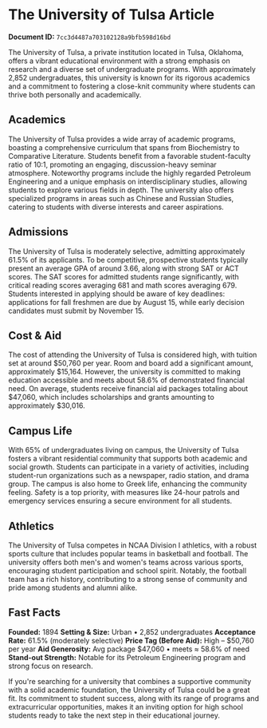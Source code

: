 # The University of Tulsa Article

**Document ID:** `7cc3d4487a703102128a9bfb598d16bd`

The University of Tulsa, a private institution located in Tulsa, Oklahoma, offers a vibrant educational environment with a strong emphasis on research and a diverse set of undergraduate programs. With approximately 2,852 undergraduates, this university is known for its rigorous academics and a commitment to fostering a close-knit community where students can thrive both personally and academically.

## Academics
The University of Tulsa provides a wide array of academic programs, boasting a comprehensive curriculum that spans from Biochemistry to Comparative Literature. Students benefit from a favorable student-faculty ratio of 10:1, promoting an engaging, discussion-heavy seminar atmosphere. Noteworthy programs include the highly regarded Petroleum Engineering and a unique emphasis on interdisciplinary studies, allowing students to explore various fields in depth. The university also offers specialized programs in areas such as Chinese and Russian Studies, catering to students with diverse interests and career aspirations.

## Admissions
The University of Tulsa is moderately selective, admitting approximately 61.5% of its applicants. To be competitive, prospective students typically present an average GPA of around 3.66, along with strong SAT or ACT scores. The SAT scores for admitted students range significantly, with critical reading scores averaging 681 and math scores averaging 679. Students interested in applying should be aware of key deadlines: applications for fall freshmen are due by August 15, while early decision candidates must submit by November 15.

## Cost & Aid
The cost of attending the University of Tulsa is considered high, with tuition set at around $50,760 per year. Room and board add a significant amount, approximately $15,164. However, the university is committed to making education accessible and meets about 58.6% of demonstrated financial need. On average, students receive financial aid packages totaling about $47,060, which includes scholarships and grants amounting to approximately $30,016.

## Campus Life
With 65% of undergraduates living on campus, the University of Tulsa fosters a vibrant residential community that supports both academic and social growth. Students can participate in a variety of activities, including student-run organizations such as a newspaper, radio station, and drama group. The campus is also home to Greek life, enhancing the community feeling. Safety is a top priority, with measures like 24-hour patrols and emergency services ensuring a secure environment for all students.

## Athletics
The University of Tulsa competes in NCAA Division I athletics, with a robust sports culture that includes popular teams in basketball and football. The university offers both men's and women's teams across various sports, encouraging student participation and school spirit. Notably, the football team has a rich history, contributing to a strong sense of community and pride among students and alumni alike.

## Fast Facts
**Founded:** 1894
**Setting & Size:** Urban • 2,852 undergraduates
**Acceptance Rate:** 61.5% (moderately selective)
**Price Tag (Before Aid):** High – $50,760 per year
**Aid Generosity:** Avg package $47,060 • meets ≈ 58.6% of need
**Stand-out Strength:** Notable for its Petroleum Engineering program and strong focus on research.

If you're searching for a university that combines a supportive community with a solid academic foundation, the University of Tulsa could be a great fit. Its commitment to student success, along with its range of programs and extracurricular opportunities, makes it an inviting option for high school students ready to take the next step in their educational journey.
